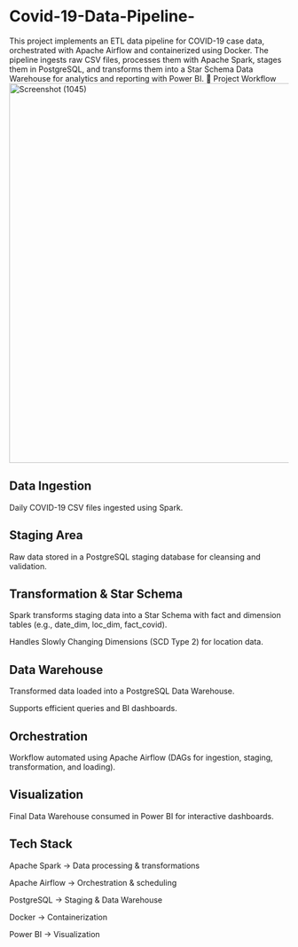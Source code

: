 # Covid-19-Data-Pipeline-
This project implements an ETL data pipeline for COVID-19 case data, orchestrated with Apache Airflow and containerized using Docker. The pipeline ingests raw CSV files, processes them with Apache Spark, stages them in PostgreSQL, and transforms them into a Star Schema Data Warehouse for analytics and reporting with Power BI.
📌 Project Workflow
<img width="1048" height="685" alt="Screenshot (1045)" src="https://github.com/user-attachments/assets/d554470e-539b-45de-8984-8ce0cee9d01f" />

## Data Ingestion

Daily COVID-19 CSV files ingested using Spark.

## Staging Area

Raw data stored in a PostgreSQL staging database for cleansing and validation.

## Transformation & Star Schema

Spark transforms staging data into a Star Schema with fact and dimension tables (e.g., date_dim, loc_dim, fact_covid).

Handles Slowly Changing Dimensions (SCD Type 2) for location data.

## Data Warehouse

Transformed data loaded into a PostgreSQL Data Warehouse.

Supports efficient queries and BI dashboards.

## Orchestration

Workflow automated using Apache Airflow (DAGs for ingestion, staging, transformation, and loading).

## Visualization

Final Data Warehouse consumed in Power BI for interactive dashboards.

## Tech Stack

Apache Spark → Data processing & transformations

Apache Airflow → Orchestration & scheduling

PostgreSQL → Staging & Data Warehouse

Docker → Containerization

Power BI → Visualization
